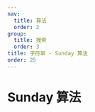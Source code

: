 ```yaml
---
nav:
  title: 算法
  order: 2
group:
  title: 搜索
  order: 3
title: 字符串 - Sunday 算法
order: 25
---
```


# Sunday 算法
